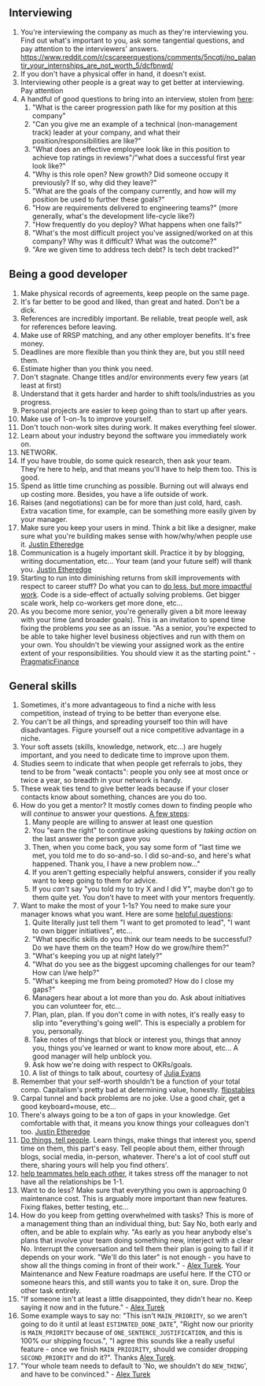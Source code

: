 ## Interviewing
1. You're interviewing the company as much as they're interviewing you. Find out what's important to you, ask some tangential questions, and pay attention to the interviewers' answers. https://www.reddit.com/r/cscareerquestions/comments/5ncqti/no_palantir_your_internships_are_not_worth_5/dcfbnwd/
1. If you don't have a physical offer in hand, it doesn't exist.
1. Interviewing other people is a great way to get better at interviewing. Pay attention
1. A handful of good questions to bring into an interview, stolen from [here](https://www.reddit.com/r/ExperiencedDevs/comments/qrmwpc/questions_ive_asked_during_interviews/):
    1. "What is the career progression path like for my position at this company"
    1. "Can you give me an example of a technical (non-management track) leader at your company, and what their position/responsibilities are like?"
    1. "What does an effective employee look like in this position to achieve top ratings in reviews"/"what does a successful first year look like?"
    1. "Why is this role open? New growth? Did someone occupy it previously? If so, why did they leave?"
    1. "What are the goals of the company currently, and how will my position be used to further these goals?"
    1. "How are requirements delivered to engineering teams?" (more generally, what's the development life-cycle like?)
    1. "How frequently do you deploy? What happens when one fails?"
    1. "What's the most difficult project you've assigned/worked on at this company? Why was it difficult? What was the outcome?"
    1. "Are we given time to address tech debt? Is tech debt tracked?"

## Being a good developer
1. Make physical records of agreements, keep people on the same page.
1. It's far better to be good and liked, than great and hated. Don't be a dick.
1. References are incredibly important. Be reliable, treat people well, ask for references before leaving.
1. Make use of RRSP matching, and any other employer benefits. It's free money.
1. Deadlines are more flexible than you think they are, but you still need them.
1. Estimate higher than you think you need.
1. Don't stagnate. Change titles and/or environments every few years (at least at first)
1. Understand that it gets harder and harder to shift tools/industries as you progress.
1. Personal projects are easier to keep going than to start up after years.
1. Make use of 1-on-1s to improve yourself.
1. Don't touch non-work sites during work. It makes everything feel slower.
1. Learn about your industry beyond the software you immediately work on.
1. NETWORK.
1. If you have trouble, do some quick research, then ask your team. They're here to help, and that means you'll have to help them too. This is good.
1. Spend as little time crunching as possible. Burning out will always end up costing more. Besides, you have a life outside of work.
1. Raises (and negotiations) can be for more than just cold, hard, cash. Extra vacation time, for example, can be something more easily given by your manager.
1. Make sure you keep your users in mind. Think a bit like a designer, make sure what you're building makes sense with how/why/when people use it. [Justin Etheredge](https://www.simplethread.com/20-things-ive-learned-in-my-20-years-as-a-software-engineer/)
1. Communication is a hugely important skill. Practice it by by blogging, writing documentation, etc... Your team (and your future self) will thank you. [Justin Etheredge](https://www.simplethread.com/20-things-ive-learned-in-my-20-years-as-a-software-engineer/)
1. Starting to run into diminishing returns from skill improvements with respect to career stuff? Do what you can to [do less, but more impactful work](https://www.reddit.com/r/ExperiencedDevs/comments/nyldve/why_i_stopped_only_writing_code_and_you_could_too/). Code is a side-effect of actually solving problems. Get bigger scale work, help co-workers get more done, etc...
1. As you become more senior, you're generally given a bit more leeway with your time (and broader goals). This is an invitation to spend time fixing the problems *you* see as an issue. "As a senior, you’re expected to be able to take higher level business objectives and run with them on your own. You shouldn't be viewing your assigned work as the entire extent of your responsibilities. You should view it as the starting point." - [PragmaticFinance](https://www.reddit.com/r/ExperiencedDevs/comments/u1wxkw/comment/i4f4ikg/?utm_source=share&utm_medium=web2x&context=3)


## General skills
1. Sometimes, it's more advantageous to find a niche with less competition, instead of trying to be better than everyone else.
1. You can't be all things, and spreading yourself too thin will have disadvantages. Figure yourself out a nice competitive advantage in a niche.
1. Your soft assets (skills, knowledge, network, etc...) are hugely important, and you need to dedicate time to improve upon them.
1. Studies seem to indicate that when people get referrals to jobs, they tend to be from "weak contacts": people you only see at most once or twice a year, so breadth in your network is handy.
1. These weak ties tend to give better leads because if your closer contacts know about something, chances are you do too.
1. How do you get a mentor? It mostly comes down to finding people who will *continue* to answer your questions. [A few steps](https://commoncog.com/blog/be-good-to-your-mentors/):
    1. Many people are willing to answer at least one question
    1. You "earn the right" to continue asking questions by *taking action* on the last answer the person gave you
    1. Then, when you come back, you say some form of "last time we met, you told me to do so-and-so. I did so-and-so, and here's what happened. Thank you, I have a new problem now..."
    1. If you aren't getting especially helpful answers, consider if you really want to keep going to them for advice.
    1. If you *can't* say "you told my to try X and I did Y", maybe don't go to them quite yet. You don't have to meet with your mentors frequently.
1. Want to make the most of your 1-1s? You need to make sure your manager knows what you want. Here are some [helpful questions](https://www.reddit.com/r/ExperiencedDevs/comments/o7fjdn/advice_for_weekly_11s_with_direct_manager/):
    1. Quite literally just tell them "I want to get promoted to lead", "I want to own bigger initiatives", etc...
    1. "What specific skills do you think our team needs to be successful? Do we have them on the team? How do we grow/hire them?"
    1. "What's keeping you up at night lately?"
    1. "What do you see as the biggest upcoming challenges for our team? How can I/we help?"
    1. "What's keeping me from being promoted? How do I close my gaps?"
    1. Managers hear about a lot more than you do. Ask about initiatives you can volunteer for, etc...
    1. Plan, plan, plan. If you don't come in with notes, it's really easy to slip into "everything's going well". This is especially a problem for you, personally.
    1. Take notes of things that block or interest you, things that annoy you, things you've learned or want to know more about, etc... A good manager will help unblock you.
    1. Ask how we're doing with respect to OKRs/goals.
    1. A list of things to talk about, courtesy of [Julia Evans](https://twitter.com/b0rk/status/1037186572234498048)
1. Remember that your self-worth shouldn't be a function of your total comp. Capitalism's pretty bad at determining value, honestly. [flipstables](https://www.reddit.com/r/ExperiencedDevs/comments/nmodyl/drunk_post_things_ive_learned_as_a_sr_engineer/)
1. Carpal tunnel and back problems are no joke. Use a good chair, get a good keyboard+mouse, etc...
1. There's always going to be a ton of gaps in your knowledge. Get comfortable with that, it means you know things your colleagues don't too. [Justin Etheredge](https://www.simplethread.com/20-things-ive-learned-in-my-20-years-as-a-software-engineer/)
1. [Do things, tell people](http://carl.flax.ie/dothingstellpeople.html). Learn things, make things that interest you, spend time on them, this part's easy. Tell people about them, either through blogs, social media, in-person, whatever. There's a lot of cool stuff out there, sharing yours will help you find others'.
1. [help teammates help each other](https://betterprogramming.pub/the-cone-model-for-teams-support-network-9b87659c8008), it takes stress off the manager to not have all the relationships be 1-1.
1. Want to do less? Make sure that everything you own is approaching 0 maintenance cost. This is arguably more important than new features. Fixing flakes, better testing, etc...
1. How do you keep from getting overwhelmed with tasks? This is more of a management thing than an individual thing, but: Say No, both early and often, and be able to explain why. "As early as you hear anybody else's plans that involve your team doing something new, interject with a clear No. Interrupt the conversation and tell them their plan is going to fail if it depends on your work. "We'll do this later" is not enough - you have to show all the things coming in front of their work." - [Alex Turek](https://alexturek.com/2022-03-07-How-to-do-less/). Your Maintenance and New Feature roadmaps are useful here. If the CTO or someone hears this, and still wants you to take it on, sure. Drop the other task entirely.
1. "If someone isn't at least a little disappointed, they didn't hear no. Keep saying it now and in the future." - [Alex Turek](https://alexturek.com/2022-03-07-How-to-do-less/) 
1. Some example ways to say no: "This isn't `MAIN_PRIORITY`, so we aren't going to do it until at least `ESTIMATED_DONE_DATE`", "Right now our priority is `MAIN_PRIORITY` because of `ONE_SENTENCE_JUSTIFICATION`, and this is 100% our shipping focus.", "I agree this sounds like a really useful feature - once we finish `MAIN_PRIOIRITY`, should we consider dropping `SECOND_PRIORITY` and do it?". Thanks [Alex Turek](https://alexturek.com/2022-03-07-How-to-do-less/).
1. "Your whole team needs to default to 'No, we shouldn't do `NEW_THING`', and have to be convinced." - [Alex Turek](https://alexturek.com/2022-03-07-How-to-do-less/)
